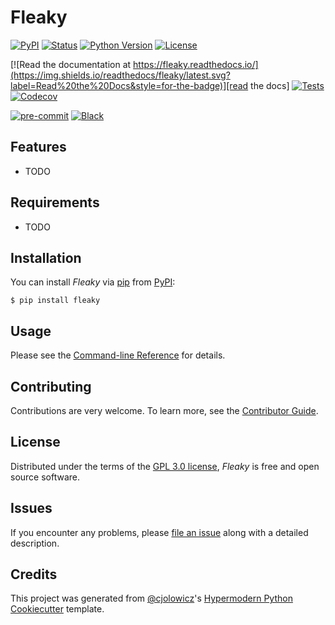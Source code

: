 # Fleaky

[![PyPI](https://img.shields.io/pypi/v/fleaky.svg?style=for-the-badge)][pypi_]
[![Status](https://img.shields.io/pypi/status/fleaky.svg?style=for-the-badge)][status]
[![Python Version](https://img.shields.io/pypi/pyversions/fleaky?style=for-the-badge)][python version]
[![License](https://img.shields.io/pypi/l/fleaky?style=for-the-badge)][license]

[![Read the documentation at https://fleaky.readthedocs.io/](https://img.shields.io/readthedocs/fleaky/latest.svg?label=Read%20the%20Docs&style=for-the-badge)][read the docs]
[![Tests](https://img.shields.io/github/actions/workflow/status/benvial/fleaky/tests.yml?branch=main&style=for-the-badge&logo=github&label=tests)][tests]
[![Codecov](https://img.shields.io/codecov/c/github/benvial/fleaky/main?style=for-the-badge&logo=codecov&label=codecov)][codecov]

[![pre-commit](https://img.shields.io/badge/pre--commit-enabled-brightgreen?logo=pre-commit&logoColor=white&style=for-the-badge)][pre-commit]
[![Black](https://img.shields.io/badge/code%20style-black-000000.svg?style=for-the-badge)][black]

[pypi_]: https://pypi.org/project/fleaky/
[status]: https://pypi.org/project/fleaky/
[python version]: https://pypi.org/project/fleaky
[read the docs]: https://fleaky.readthedocs.io/
[tests]: https://github.com/benvial/fleaky/actions?workflow=Tests
[codecov]: https://app.codecov.io/gh/benvial/fleaky
[pre-commit]: https://github.com/pre-commit/pre-commit
[black]: https://github.com/psf/black

## Features

- TODO

## Requirements

- TODO

## Installation

You can install _Fleaky_ via [pip] from [PyPI]:

```console
$ pip install fleaky
```

## Usage

Please see the [Command-line Reference] for details.

## Contributing

Contributions are very welcome.
To learn more, see the [Contributor Guide].

## License

Distributed under the terms of the [GPL 3.0 license][license],
_Fleaky_ is free and open source software.

## Issues

If you encounter any problems,
please [file an issue] along with a detailed description.

## Credits

This project was generated from [@cjolowicz]'s [Hypermodern Python Cookiecutter] template.

[@cjolowicz]: https://github.com/cjolowicz
[pypi]: https://pypi.org/
[hypermodern python cookiecutter]: https://github.com/cjolowicz/cookiecutter-hypermodern-python
[file an issue]: https://github.com/benvial/fleaky/issues
[pip]: https://pip.pypa.io/

<!-- github-only -->

[license]: https://github.com/benvial/fleaky/blob/main/LICENSE
[contributor guide]: https://github.com/benvial/fleaky/blob/main/CONTRIBUTING.md
[command-line reference]: https://fleaky.readthedocs.io/en/latest/usage.html
